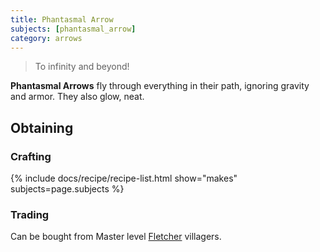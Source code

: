 ```yaml
---
title: Phantasmal Arrow
subjects: [phantasmal_arrow]
category: arrows
---
```

> To infinity and beyond!

**Phantasmal Arrows** fly through everything in their path, ignoring gravity and
armor. They also glow, neat. 

Obtaining
---------

### Crafting

{% include docs/recipe/recipe-list.html show="makes" subjects=page.subjects %}

### Trading
Can be bought from Master level [Fletcher](https://minecraft.fandom.com/wiki/Trading#Fletcher) villagers.